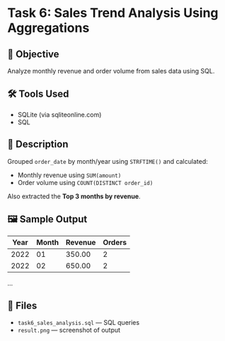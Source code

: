 # Task 6: Sales Trend Analysis Using Aggregations

## 📌 Objective
Analyze monthly revenue and order volume from sales data using SQL.

## 🛠 Tools Used
- SQLite (via sqliteonline.com)
- SQL

## 🧾 Description
Grouped `order_date` by month/year using `STRFTIME()` and calculated:
- Monthly revenue using `SUM(amount)`
- Order volume using `COUNT(DISTINCT order_id)`

Also extracted the **Top 3 months by revenue**.

## 🖼 Sample Output

| Year | Month | Revenue | Orders |
|------|-------|---------|--------|
| 2022 | 01    | 350.00  | 2      |
| 2022 | 02    | 650.00  | 2      |
...

## 📎 Files
- `task6_sales_analysis.sql` — SQL queries
- `result.png` — screenshot of output
